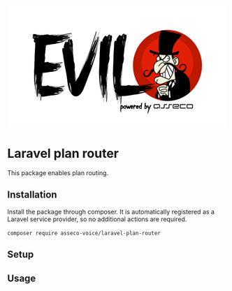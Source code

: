 <p align="center"><a href="https://see.asseco.com" target="_blank"><img src="https://github.com/asseco-voice/art/blob/main/evil_logo.png" width="500"></a></p>

# Laravel plan router

This package enables plan routing. 

## Installation

Install the package through composer. It is automatically registered
as a Laravel service provider, so no additional actions are required.

``composer require asseco-voice/laravel-plan-router``

## Setup

## Usage

